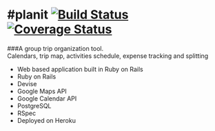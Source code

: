 #planit [![Build Status](https://travis-ci.org/arieldiamond/planit.svg?branch=travis)](https://travis-ci.org/arieldiamond/planit) [![Coverage Status](https://coveralls.io/repos/arieldiamond/planit/badge.png)](https://coveralls.io/r/arieldiamond/planit)  
======
###A group trip organization tool.  
Calendars, trip map, activities schedule, expense tracking and splitting


  - Web based application built in Ruby on Rails
- Ruby on Rails
- Devise
- Google Maps API
- Google Calendar API
- PostgreSQL
- RSpec
- Deployed on Heroku


